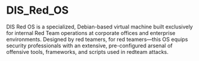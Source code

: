 # DIS_Red_OS
DIS Red OS is a specialized, Debian-based virtual machine built exclusively for internal Red Team operations at corporate offices and enterprise environments. Designed by red teamers, for red teamers—this OS equips security professionals with an extensive, pre-configured arsenal of offensive tools, frameworks, and scripts used in redteam attacks.
